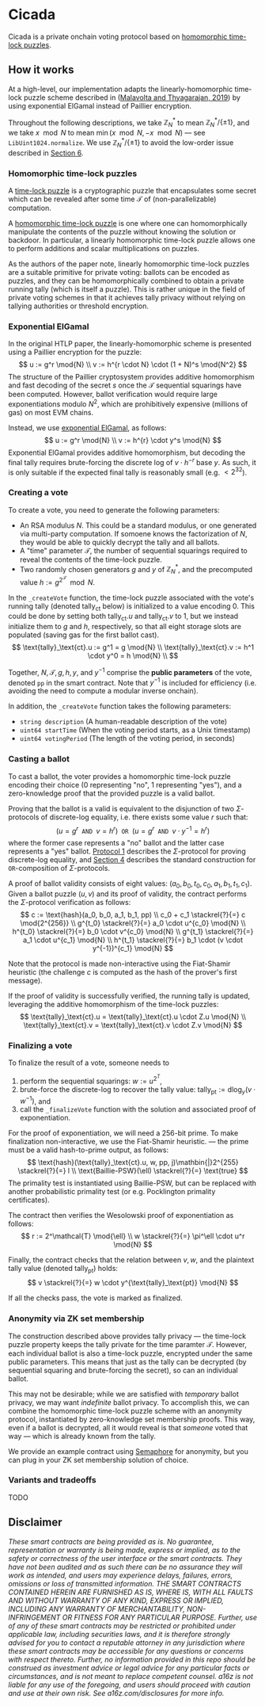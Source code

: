 # Cicada

Cicada is a private onchain voting protocol based on [homomorphic time-lock puzzles](https://eprint.iacr.org/2019/635.pdf). 

## How it works

At a high-level, our implementation adapts the linearly-homomorphic time-lock puzzle scheme described in ([Malavolta and Thyagarajan, 2019](https://eprint.iacr.org/2019/635.pdf)) by using exponential ElGamal instead of Paillier encryption. 

Throughout the following descriptions, we take $\mathbb{Z}_N^*$ to mean $\mathbb{Z}_N^* / \{\pm 1\}$, and we take $x \mod{N}$ to mean $\min\left(x \mod N, -x \mod N\right)$ –– see `LibUint1024.normalize`. We use $\mathbb{Z}_N^* / \{\pm 1\}$ to avoid the low-order issue described in [Section 6](http://crypto.stanford.edu/~dabo/papers/VDFsurvey.pdf). 

### Homomorphic time-lock puzzles

A [time-lock puzzle](https://people.csail.mit.edu/rivest/pubs/RSW96.pdf) is a cryptographic puzzle that encapsulates some secret which can be revealed after some time $\mathcal{T}$ of (non-parallelizable) computation.

A [homomorphic time-lock puzzle](https://eprint.iacr.org/2019/635.pdf) is one where one can homomorphically manipulate the contents of the puzzle without knowing the solution or backdoor. In particular, a linearly homomorphic time-lock puzzle allows one to perform additions and scalar multiplications on puzzles. 

As the authors of the paper note, linearly homomorphic time-lock puzzles are a suitable primitive for private voting: ballots can be encoded as puzzles, and they can be homomorphically combined to obtain a private running tally (which is itself a puzzle). This is rather unique in the field of private voting schemes in that it achieves tally privacy without relying on tallying authorities or threshold encryption. 

### Exponential ElGamal
In the original HTLP paper, the linearly-homomorphic scheme is presented using a Paillier encryption for the puzzle:
$$
u := g^r \mod{N} \\
v := h^{r \cdot N} \cdot (1 + N)^s \mod{N^2}
$$
The structure of the Paillier cryptosystem provides additive homomorphism and fast decoding of the secret $s$ once the $\mathcal{T}$ sequential squarings have been computed. However, ballot verification would require large exponentiations modulo $N^2$, which are prohibitively expensive (millions of gas) on most EVM chains. 

Instead, we use [exponential ElGamal](https://crypto.stackexchange.com/a/3630), as follows:
$$
u := g^r \mod{N} \\
v := h^{r} \cdot y^s \mod{N}
$$
Exponential ElGamal provides additive homomorphism, but decoding the final tally requires brute-forcing the discrete log of $v \cdot h^{-r}$ base $y$. As such, it is only suitable if the expected final tally is reasonably small (e.g. $< 2^{32}$). 

### Creating a vote
To create a vote, you need to generate the following parameters:

- An RSA modulus $N$. This could be a standard modulus, or one generated via multi-party computation. If somoene knows the factorization of $N$, they would be able to quickly decrypt the tally and all ballots. 
- A "time" parameter $\mathcal{T}$, the number of sequential squarings required to reveal the contents of the time-lock puzzle.
- Two randomly chosen generators $g$ and $y$ of $\mathbb{Z}_N^*$, and the precomputed value $h := g^{2^\mathcal{T}} \mod{N}$. 

In the `_createVote` function, the time-lock puzzle associated with the vote's running tally (denoted $\text{tally}_\text{ct}$ below) is initialized to a value encoding 0. This could be done by setting both $\text{tally}_\text{ct}.u$ and $\text{tally}_\text{ct}.v$ to 1, but we instead initialize them to $g$ and $h$, respectively, so that all eight storage slots are populated (saving gas for the first ballot cast). 
$$
    \text{tally}_\text{ct}.u := g^1 = g \mod{N} \\
    \text{tally}_\text{ct}.v := h^1 \cdot y^0 = h \mod{N} \\
$$

Together, $N, \mathcal{T}, g, h, y,$ and $y^{-1}$ comprise the **public parameters** of the vote, denoted `pp` in the smart contract. Note that $y^{-1}$ is included for efficiency (i.e. avoiding the need to compute a modular inverse onchain).

In addition, the `_createVote` function takes the following parameters:
- `string description` (A human-readable description of the vote)
- `uint64 startTime` (When the voting period starts, as a Unix timestamp)
- `uint64 votingPeriod` (The length of the voting period, in seconds)

### Casting a ballot
To cast a ballot, the voter provides a homomorphic time-lock puzzle encoding their choice (0 representing "no", 1 representing "yes"), and a zero-knowledge proof that the provided puzzle is a valid ballot. 

Proving that the ballot is a valid is equivalent to the disjunction of two $\Sigma$-protocols of discrete-log equality, i.e. there exists some value $r$ such that:
 $$(u = g^r \texttt{ AND } v = h^r) \texttt{ OR } (u = g^r \texttt{ AND } v \cdot y^{-1} = h^r)$$
where the former case represents a "no" ballot and the
latter case represents a "yes" ballot. [Protocol 1](https://medium.com/@loveshharchandani/zero-knowledge-proofs-with-sigma-protocols-91e94858a1fb) describes the $\Sigma$-protocol for proving discrete-log equality, and [Section 4](https://www.cs.au.dk/~ivan/Sigma.pdf) describes the standard construction for $\texttt{OR}$-composition of $\Sigma$-protocols. 

A proof of ballot validity consists of eight values: $(a_0, b_0, t_0, c_0, a_1, b_1, t_1, c_1)$. Given a ballot puzzle $(u,v)$ and its proof of validity, the contract performs the $\Sigma$-protocol verification as follows:
$$
    c := \text{hash}(a_0, b_0, a_1, b_1, pp) \\
    c_0 + c_1 \stackrel{?}{=} c \mod{2^{256}} \\
    g^{t_0} \stackrel{?}{=} a_0 \cdot u^{c_0} \mod{N} \\
    h^{t_0} \stackrel{?}{=} b_0 \cdot v^{c_0} \mod{N} \\
    g^{t_1} \stackrel{?}{=} a_1 \cdot u^{c_1} \mod{N} \\
    h^{t_1} \stackrel{?}{=} b_1 \cdot (v \cdot y^{-1})^{c_1} \mod{N}
$$

Note that the protocol is made non-interactive using the Fiat-Shamir heuristic (the challenge $c$ is computed as the hash of the prover's first message). 

If the proof of validity is successfully verified, the running tally is updated, leveraging the additive homomorphism of the time-lock puzzles: 
$$
    \text{tally}_\text{ct}.u = \text{tally}_\text{ct}.u \cdot Z.u \mod{N} \\
    \text{tally}_\text{ct}.v = \text{tally}_\text{ct}.v \cdot Z.v \mod{N}
$$

### Finalizing a vote

To finalize the result of a vote, someone needs to 
1. perform the sequential squarings: $w := u^{2^T}$, 
2. brute-force the discrete-log to recover the tally value: $\text{tally}_\text{pt} := \text{dlog}_y(v \cdot w^{-1})$, and 
3. call the `_finalizeVote` function with the solution and associated proof of exponentiation.

For the proof of exponentiation, we will need a 256-bit prime. To make finalization non-interactive, we use the Fiat-Shamir heuristic. –– the prime must be a valid hash-to-prime output, as follows:
$$
    \text{hash}(\text{tally}_\text{ct}.u, w, pp, j)\mathbin{|}2^{255} \stackrel{?}{=} l \\
    \text{Baillie-PSW}(\ell)  \stackrel{?}{=} \text{true}
$$
The primality test is instantiated using Baillie-PSW, but can be replaced with another probabilistic primality test (or e.g. Pocklington primality certificates). 

The contract then verifies the Wesolowski proof of exponentiation as follows:
$$
    r := 2^\mathcal{T} \mod{\ell} \\
    w \stackrel{?}{=} \pi^\ell \cdot u^r \mod{N}
$$

Finally, the contract checks that the relation between $v, w,$ and the plaintext tally value (denoted $\text{tally}_\text{pt}$) holds:
$$
    v \stackrel{?}{=} w \cdot y^{\text{tally}_\text{pt}} \mod{N}
$$

If all the checks pass, the vote is marked as finalized.

### Anonymity via ZK set membership

The construction described above provides tally privacy –– the time-lock puzzle property keeps the tally private for the time paramter $\mathcal{T}$. 
However, each individual ballot is also a time-lock puzzle, encrypted under the same public parameters.
This means that just as the tally can be decrypted (by sequential squaring and brute-forcing the secret), so can an individual ballot.

This may not be desirable; while we are satisfied with *temporary* ballot privacy, we may want *indefinite* ballot privacy. 
To accomplish this, we can combine the homomorphic time-lock puzzle scheme with an anonymity protocol, instantiated by zero-knowledge set membership proofs. 
This way, even if a ballot is decrypted, all it would reveal is that _someone_ voted that way –– which is already known from the tally.

We provide an example contract using [Semaphore](https://semaphore.appliedzkp.org/) for anonymity, but you can plug in your ZK set membership solution of choice.

### Variants and tradeoffs

TODO

## Disclaimer

_These smart contracts are being provided as is. No guarantee, representation or warranty is being made, express or implied, as to the safety or correctness of the user interface or the smart contracts. They have not been audited and as such there can be no assurance they will work as intended, and users may experience delays, failures, errors, omissions or loss of transmitted information. THE SMART CONTRACTS CONTAINED HEREIN ARE FURNISHED AS IS, WHERE IS, WITH ALL FAULTS AND WITHOUT WARRANTY OF ANY KIND, EXPRESS OR IMPLIED, INCLUDING ANY WARRANTY OF MERCHANTABILITY, NON- INFRINGEMENT OR FITNESS FOR ANY PARTICULAR PURPOSE. Further, use of any of these smart contracts may be restricted or prohibited under applicable law, including securities laws, and it is therefore strongly advised for you to contact a reputable attorney in any jurisdiction where these smart contracts may be accessible for any questions or concerns with respect thereto. Further, no information provided in this repo should be construed as investment advice or legal advice for any particular facts or circumstances, and is not meant to replace competent counsel. a16z is not liable for any use of the foregoing, and users should proceed with caution and use at their own risk. See a16z.com/disclosures for more info._
